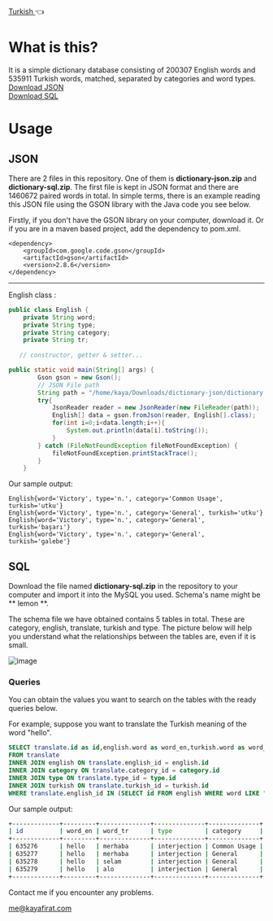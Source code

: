 [Turkish ](https://github.com/firatkaya1/dictionary/blob/main/README_TR.md) :point_left:  

# What is this?
It is a simple dictionary database consisting of 200307 English words and 535911 Turkish words, matched, separated by categories and word types.  
[Download JSON](https://raw.githubusercontent.com/firatkaya1/dictionary/main/dictionary-json.zip)    
[Download SQL](https://raw.githubusercontent.com/firatkaya1/dictionary/main/dictionary-sql.zip)   
# Usage  
## JSON 
There are 2 files in this repository. One of them is **dictionary-json.zip** and **dictionary-sql.zip**. The first file is kept in JSON format and there are 1460672 paired words in total. In simple terms, there is an example reading this JSON file using the GSON library with the Java code you see below.   

Firstly, if you don't have the GSON library on your computer, download it. Or if you are in a maven based project, add the dependency to pom.xml.

```
<dependency>
    <groupId>com.google.code.gson</groupId>
    <artifactId>gson</artifactId>
    <version>2.8.6</version>
</dependency>
```
---
English class :   
```java
public class English {
    private String word;
    private String type;
    private String category;
    private String tr;
    
   // constructor, getter & setter...
```

```java
public static void main(String[] args) {
        Gson gson = new Gson();
        // JSON File path
        String path = "/home/kaya/Downloads/dictionary-json/dictionary.json";
        try{
            JsonReader reader = new JsonReader(new FileReader(path));
            English[] data = gson.fromJson(reader, English[].class);
            for(int i=0;i<data.length;i++){
                System.out.println(data[i].toString());
            }
        } catch (FileNotFoundException fileNotFoundException) {
            fileNotFoundException.printStackTrace();
        }
    }
```
Our sample output:
```
English{word='Victory', type='n.', category='Common Usage', turkish='utku'}
English{word='Victory', type='n.', category='General', turkish='utku'}
English{word='Victory', type='n.', category='General', turkish='başarı'}
English{word='Victory', type='n.', category='General', turkish='galebe'}
```

## SQL
Download the file named **dictionary-sql.zip** in the repository to your computer and import it into the MySQL you used. Schema's name might be ** lemon **.  

The schema file we have obtained contains 5 tables in total. These are category, english, translate, turkish and type. The picture below will help you understand what the relationships between the tables are, even if it is small.

![image](https://raw.githubusercontent.com/firatkaya1/dictionary/main/database.png)

### Queries

You can obtain the values you want to search on the tables with the ready queries below.   

For example, suppose you want to translate the Turkish meaning of the word "hello".
```sql
SELECT translate.id as id,english.word as word_en,turkish.word as word_tr,type.name as type,category.name as category    
FROM translate     
INNER JOIN english ON translate.english_id = english.id    
INNER JOIN category ON translate.category_id = category.id    
INNER JOIN type ON translate.type_id = type.id    
INNER JOIN turkish ON translate.turkish_id = turkish.id    
WHERE translate.english_id IN (SELECT id FROM english WHERE word LIKE "hello");
```
Our sample output:

```sh
+-------------+---------+--------------+--------------+--------------+
| id          | word_en | word_tr      | type         | category     |
+-------------+---------+--------------+--------------+--------------+
| 635276      | hello   | merhaba      | interjection | Common Usage | 
| 635277      | hello   | merhaba      | interjection | General      | 
| 635278      | hello   | selam        | interjection | General      | 
| 635279      | hello   | alo          | interjection | General      | 
+-------------+---------+--------------+--------------+--------------+
```
Contact me if you encounter any problems.

[me@kayafirat.com](mailto:me@kayafirat.com?subject=[GitHub]%20dictionary)

